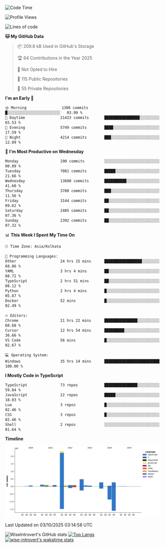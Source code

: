 <!--START_SECTION:waka-->
![Code Time](http://img.shields.io/badge/Code%20Time-4%2C347%20hrs%2031%20mins-blue)

![Profile Views](http://img.shields.io/badge/Profile%20Views-7-blue)

![Lines of code](https://img.shields.io/badge/From%20Hello%20World%20I%27ve%20Written-4.2%20million%20lines%20of%20code-blue)

**🐱 My GitHub Data** 

> 📦 209.8 kB Used in GitHub's Storage 
 > 
> 🏆 64 Contributions in the Year 2025
 > 
> 🚫 Not Opted to Hire
 > 
> 📜 115 Public Repositories 
 > 
> 🔑 55 Private Repositories 
 > 
**I'm an Early 🐤** 

```text
🌞 Morning                1306 commits        █░░░░░░░░░░░░░░░░░░░░░░░░   03.99 % 
🌆 Daytime                21423 commits       ████████████████░░░░░░░░░   65.53 % 
🌃 Evening                5749 commits        ████░░░░░░░░░░░░░░░░░░░░░   17.59 % 
🌙 Night                  4214 commits        ███░░░░░░░░░░░░░░░░░░░░░░   12.89 % 
```
📅 **I'm Most Productive on Wednesday** 

```text
Monday                   290 commits         ░░░░░░░░░░░░░░░░░░░░░░░░░   00.89 % 
Tuesday                  7081 commits        █████░░░░░░░░░░░░░░░░░░░░   21.66 % 
Wednesday                13600 commits       ██████████░░░░░░░░░░░░░░░   41.60 % 
Thursday                 3780 commits        ███░░░░░░░░░░░░░░░░░░░░░░   11.56 % 
Friday                   3144 commits        ██░░░░░░░░░░░░░░░░░░░░░░░   09.62 % 
Saturday                 2405 commits        ██░░░░░░░░░░░░░░░░░░░░░░░   07.36 % 
Sunday                   2392 commits        ██░░░░░░░░░░░░░░░░░░░░░░░   07.32 % 
```


📊 **This Week I Spent My Time On** 

```text
🕑︎ Time Zone: Asia/Kolkata

💬 Programming Languages: 
Other                    24 hrs 15 mins      █████████████████░░░░░░░░   68.86 % 
YAML                     3 hrs 4 mins        ██░░░░░░░░░░░░░░░░░░░░░░░   08.72 % 
TypeScript               2 hrs 51 mins       ██░░░░░░░░░░░░░░░░░░░░░░░   08.12 % 
Python                   2 hrs 4 mins        █░░░░░░░░░░░░░░░░░░░░░░░░   05.87 % 
Docker                   52 mins             █░░░░░░░░░░░░░░░░░░░░░░░░   02.49 % 

🔥 Editors: 
Chrome                   21 hrs 22 mins      ███████████████░░░░░░░░░░   60.68 % 
Cursor                   12 hrs 54 mins      █████████░░░░░░░░░░░░░░░░   36.66 % 
VS Code                  56 mins             █░░░░░░░░░░░░░░░░░░░░░░░░   02.67 % 

💻 Operating System: 
Windows                  35 hrs 14 mins      █████████████████████████   100.00 % 
```

**I Mostly Code in TypeScript** 

```text
TypeScript               73 repos            ███████████████░░░░░░░░░░   59.84 % 
JavaScript               22 repos            █████░░░░░░░░░░░░░░░░░░░░   18.03 % 
Lua                      3 repos             █░░░░░░░░░░░░░░░░░░░░░░░░   02.46 % 
CSS                      3 repos             █░░░░░░░░░░░░░░░░░░░░░░░░   02.46 % 
Shell                    2 repos             ░░░░░░░░░░░░░░░░░░░░░░░░░   01.64 % 
```



**Timeline**

![Lines of Code chart](https://raw.githubusercontent.com/wise-introvert/wise-introvert/master/assets/bar_graph.png)


 Last Updated on 03/10/2025 03:14:58 UTC
<!--END_SECTION:waka-->

![WiseIntrovert's GitHub stats](https://github-readme-stats.vercel.app/api?username=wise-introvert&count_private=true&show_icons=true)
[![Top Langs](https://github-readme-stats.vercel.app/api/top-langs/?username=wise-introvert&langs_count=10)](https://github.com/anuraghazra/github-readme-stats)
[![wise-introvert's wakatime stats](https://github-readme-stats.vercel.app/api/wakatime?username=wiseintrovert)](https://github.com/anuraghazra/github-readme-stats)
